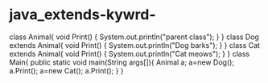 # java_extends-kywrd-
class Animal{
  void Print()
  {
    System.out.println("parent class");
  }
}
class Dog extends Animal{
  void Print()
  {
    System.out.println("Dog barks");
  }
}
class Cat extends Animal{
  void Print()
  {
    System.out.println("Cat meows");
  }
}
class Main{
  public static void main(String args[]){
    Animal a;
    a=new Dog();
    a.Print();
    a=new Cat();
    a.Print();
  }
}
